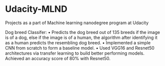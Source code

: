 # Udacity-MLND
Projects as a part of Machine learning nanodegree program at Udacity

Dog breed Classifer: • Predicts the dog breed out of 135 breeds if the image is of a dog, else if the image is of a human, the algorithm after identifying it as a human predicts the resembling dog breed.
• Implemented a simple CNN from scratch to form a baseline model. 
• Used VGG16 and Resnet50 architectures  via transfer learning to build better performing models. Achieved an accuracy score of 80% with Resnet50.
